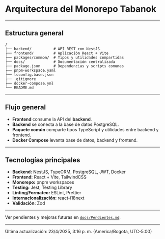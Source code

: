 # Arquitectura del Monorepo Tabanok

---

## Estructura general

```
/
├── backend/          # API REST con NestJS
├── frontend/         # Aplicación React + Vite
├── packages/common/  # Tipos y utilidades compartidas
├── docs/             # Documentación centralizada
├── package.json      # Dependencias y scripts comunes
├── pnpm-workspace.yaml
├── tsconfig.base.json
├── .gitignore
├── docker-compose.yml
└── README.md
```

---

## Flujo general

- **Frontend** consume la API del **backend**.
- **Backend** se conecta a la base de datos PostgreSQL.
- **Paquete común** comparte tipos TypeScript y utilidades entre backend y frontend.
- **Docker Compose** levanta base de datos, backend y frontend.

---

## Tecnologías principales

- **Backend:** NestJS, TypeORM, PostgreSQL, JWT, Docker
- **Frontend:** React + Vite, TailwindCSS
- **Monorepo:** pnpm workspaces
- **Testing:** Jest, Testing Library
- **Linting/Formateo:** ESLint, Prettier
- **Internacionalización:** react-i18next
- **Validación:** Zod

---

Ver pendientes y mejoras futuras en [`docs/Pendientes.md`](./Pendientes.md).

---

Última actualización: 23/4/2025, 3:16 p. m. (America/Bogota, UTC-5:00)
